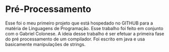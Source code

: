 # Pré-Processamento
Esse foi o meu primeiro projeto que está hospedado no GITHUB para a matéria de Linguagens de Programação.
Esse trabalho foi feito em conjunto com o Gabriel Colonese.
A ideia desse trabalho é ser efetuar a primeira fase do pré processamento de um compilador. Foi escrito em java e usa
basicamente manipulações de strings.
